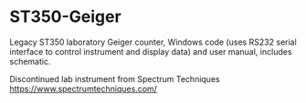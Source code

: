 # ST350-Geiger
Legacy ST350 laboratory Geiger counter, Windows code (uses RS232 serial interface to control instrument and display data) and user manual, includes schematic. 

Discontinued lab instrument from Spectrum Techniques
https://www.spectrumtechniques.com/
